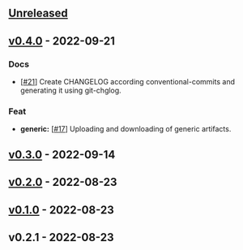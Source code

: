 <a name="unreleased"></a>
## [Unreleased]


<a name="v0.4.0"></a>
## [v0.4.0] - 2022-09-21
### Docs
- [[#21](https://github.com/030/yaam/issues/21)] Create CHANGELOG according conventional-commits and generating it using git-chglog.

### Feat
- **generic:** [[#17](https://github.com/030/yaam/issues/17)] Uploading and downloading of generic artifacts.


<a name="v0.3.0"></a>
## [v0.3.0] - 2022-09-14

<a name="v0.2.0"></a>
## [v0.2.0] - 2022-08-23

<a name="v0.1.0"></a>
## [v0.1.0] - 2022-08-23

<a name="v0.2.1"></a>
## v0.2.1 - 2022-08-23

[Unreleased]: https://github.com/030/yaam/compare/v0.4.0...HEAD
[v0.4.0]: https://github.com/030/yaam/compare/v0.3.0...v0.4.0
[v0.3.0]: https://github.com/030/yaam/compare/v0.2.0...v0.3.0
[v0.2.0]: https://github.com/030/yaam/compare/v0.1.0...v0.2.0
[v0.1.0]: https://github.com/030/yaam/compare/v0.2.1...v0.1.0
